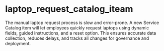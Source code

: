 # laptop_request_catalog_iteam
The manual laptop request process is slow and error-prone. A new Service Catalog item will let employees quickly request laptops using dynamic fields, guided instructions, and a reset option. This ensures accurate data collection, reduces delays, and tracks all changes for governance and deployment.
